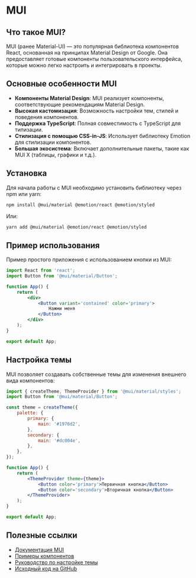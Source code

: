 # MUI

## Что такое MUI?

MUI (ранее Material-UI) — это популярная библиотека компонентов React, основанная на принципах Material Design от Google. Она предоставляет готовые компоненты пользовательского интерфейса, которые можно легко настроить и интегрировать в проекты.

## Основные особенности MUI

- **Компоненты Material Design**: MUI реализует компоненты, соответствующие рекомендациям Material Design.
- **Высокая кастомизация**: Возможность настройки тем, стилей и поведения компонентов.
- **Поддержка TypeScript**: Полная совместимость с TypeScript для типизации.
- **Стилизация с помощью CSS-in-JS**: Использует библиотеку Emotion для стилизации компонентов.
- **Большая экосистема**: Включает дополнительные пакеты, такие как MUI X (таблицы, графики и т.д.).

## Установка

Для начала работы с MUI необходимо установить библиотеку через npm или yarn:

```bash
npm install @mui/material @emotion/react @emotion/styled
```

Или:

```bash
yarn add @mui/material @emotion/react @emotion/styled
```

## Пример использования

Пример простого приложения с использованием кнопки из MUI:

```jsx
import React from 'react';
import Button from '@mui/material/Button';

function App() {
	return (
		<div>
			<Button variant='contained' color='primary'>
				Нажми меня
			</Button>
		</div>
	);
}

export default App;
```

## Настройка темы

MUI позволяет создавать собственные темы для изменения внешнего вида компонентов:

```jsx
import { createTheme, ThemeProvider } from '@mui/material/styles';
import Button from '@mui/material/Button';

const theme = createTheme({
	palette: {
		primary: {
			main: '#1976d2',
		},
		secondary: {
			main: '#dc004e',
		},
	},
});

function App() {
	return (
		<ThemeProvider theme={theme}>
			<Button color='primary'>Первичная кнопка</Button>
			<Button color='secondary'>Вторичная кнопка</Button>
		</ThemeProvider>
	);
}

export default App;
```

## Полезные ссылки

- [Документация MUI](https://mui.com/)
- [Примеры компонентов](https://mui.com/components/)
- [Руководство по настройке темы](https://mui.com/customization/theming/)
- [Исходный код на GitHub](https://github.com/mui/material-ui)
